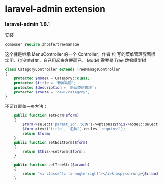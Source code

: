 laravel-admin extension
======
### laravel-admin 1.8.1
安装
```php
composer require zhpefe/treemanage
```
这个就是继承 MenuController 的一个 Controller。作者 松 写的菜单管理界面很实用。也没啥难度，自己用起来方便而已。
Model 需要是 Tree 数据模型树
```php
class CategoryController extends TreeManageController
{
    protected $model = Category::class;
    protected $title = '新闻类别';
    protected $description = '新闻类别管理';
    protected $route = 'news/category';
}
```
还可以覆盖一些方法：
```php
    public function setForm($form)
    {
        $form->select('parent_id','父类')->options($this->model::selectOptions());
        $form->text('title', '名称')->rules('required');
        return $form;
    }
    public function setEditForm($form)
    {
        return $this->setForm($form);
    }

    public function setTreeStr($branch)
    {
        return "<i class='fa fa-angle-right'></i>&nbsp;<strong>{$branch['title']}</strong>";
    }
```
